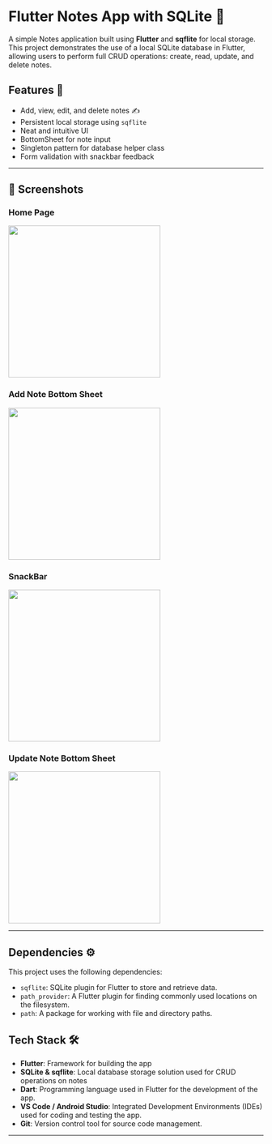 # Flutter Notes App with SQLite 📝

A simple Notes application built using **Flutter** and **sqflite** for local storage. This project demonstrates the use of a local SQLite database in Flutter, allowing users to perform full CRUD operations: create, read, update, and delete notes.

## Features 📱

- Add, view, edit, and delete notes ✍️
- Persistent local storage using `sqflite`
- Neat and intuitive UI
- BottomSheet for note input
- Singleton pattern for database helper class
- Form validation with snackbar feedback

---

## 📸 Screenshots
### **Home Page**
<img src="assets/homePage.png" width="300"/>

### **Add Note Bottom Sheet**
<img src="assets/addNote.png" width="300"/>

### **SnackBar**
<img src="assets/snackBar.png" width="300"/>

### **Update Note Bottom Sheet**
<img src="assets/updateNote.png" width="300"/>

---
## Dependencies ⚙️

This project uses the following dependencies:

- `sqflite`: SQLite plugin for Flutter to store and retrieve data.
- `path_provider`: A Flutter plugin for finding commonly used locations on the filesystem.
- `path`: A package for working with file and directory paths.

##  Tech Stack 🛠️
- **Flutter**: Framework for building the app
- **SQLite & sqflite**: Local database storage solution used for CRUD operations on notes
- **Dart**: Programming language used in Flutter for the development of the app.
- **VS Code / Android Studio**: Integrated Development Environments (IDEs) used for coding and testing the app.
- **Git**: Version control tool for source code management.
---